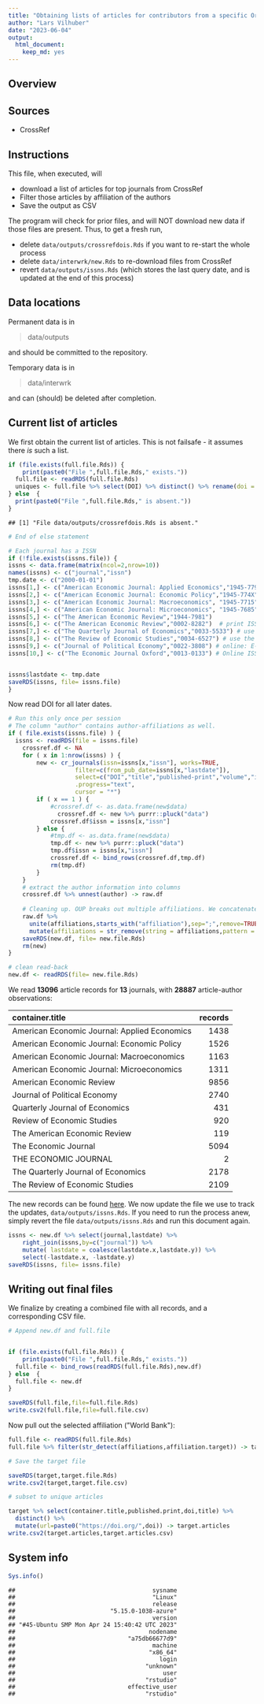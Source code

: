 ```yaml
---
title: "Obtaining lists of articles for contributors from a specific Org"
author: "Lars Vilhuber"
date: "2023-06-04"
output: 
  html_document: 
    keep_md: yes
---
```




## Overview

## Sources

- CrossRef



## Instructions
This file, when executed, will

- download a list of articles for top journals from CrossRef
- Filter those articles by affiliation of the authors
- Save the output as CSV

The program will check for prior files, and will NOT download new data if those files are present. Thus, to get a fresh run, 

- delete ` data/outputs/crossrefdois.Rds ` if you want to re-start the whole process
- delete ` data/interwrk/new.Rds ` to re-download files from CrossRef
- revert ` data/outputs/issns.Rds ` (which stores the last query date, and is updated at the end of this process)

## Data locations

Permanent data is in

> data/outputs

and should be committed to the repository.

Temporary data is in

> data/interwrk

and can (should) be deleted after completion.

## Current list of articles

We first obtain the current list of articles. This is not failsafe - it assumes there *is* such a list.



```r
if (file.exists(full.file.Rds)) {
	print(paste0("File ",full.file.Rds," exists."))
  full.file <- readRDS(full.file.Rds)
  uniques <- full.file %>% select(DOI) %>% distinct() %>% rename(doi = DOI)
} else	{
  print(paste0("File ",full.file.Rds," is absent."))
}
```

```
## [1] "File data/outputs/crossrefdois.Rds is absent."
```

```r
# End of else statement
```



```r
# Each journal has a ISSN
if (!file.exists(issns.file)) {
issns <- data.frame(matrix(ncol=2,nrow=10))
names(issns) <- c("journal","issn")
tmp.date <- c("2000-01-01")
issns[1,] <- c("American Economic Journal: Applied Economics","1945-7790")
issns[2,] <- c("American Economic Journal: Economic Policy","1945-774X")
issns[3,] <- c("American Economic Journal: Macroeconomics", "1945-7715")
issns[4,] <- c("American Economic Journal: Microeconomics", "1945-7685")
issns[5,] <- c("The American Economic Review","1944-7981")
issns[6,] <- c("The American Economic Review","0002-8282")  # print ISSN is needed!
issns[7,] <- c("The Quarterly Journal of Economics","0033-5533") # use the print ISSN (OUP). Online ISSN: 1531-4650
issns[8,] <- c("The Review of Economic Studies","0034-6527") # use the print ISSN (OUP). Online ISSN: 1467-937X
issns[9,] <- c("Journal of Political Economy","0022-3808") # online: E-ISSN: 1537-534X
issns[10,] <- c("The Economic Journal Oxford","0013-0133") # Online ISSN 1468-0297 


issns$lastdate <- tmp.date
saveRDS(issns, file= issns.file)
}
```

Now read DOI for all later dates.


```r
# Run this only once per session
# The column "author" contains author-affiliations as well.
if ( file.exists(issns.file) ) {
  issns <- readRDS(file = issns.file)
	crossref.df <- NA
	for ( x in 1:nrow(issns) ) {
		new <- cr_journals(issn=issns[x,"issn"], works=TRUE,
				   filter=c(from_pub_date=issns[x,"lastdate"]),
				   select=c("DOI","title","published-print","volume","issue","container-title","author"),
				   .progress="text",
				   cursor = "*")
		if ( x == 1 ) {
      		#crossref.df <- as.data.frame(new$data)
		      crossref.df <- new %>% purrr::pluck("data")
      		crossref.df$issn = issns[x,"issn"]
    	} else {
    	    #tmp.df <- as.data.frame(new$data)
    	    tmp.df <- new %>% purrr::pluck("data")
    	    tmp.df$issn = issns[x,"issn"]
      		crossref.df <- bind_rows(crossref.df,tmp.df)
      		rm(tmp.df)
    	}
	}
	# extract the author information into columns
	crossref.df %>% unnest(author) -> raw.df
	
	# Cleaning up. OUP breaks out multiple affiliations. We concatenate them back together again
	raw.df %>% 
	  unite(affiliations,starts_with("affiliation"),sep=";",remove=TRUE,na.rm=TRUE) %>%
	  mutate(affiliations = str_remove(string = affiliations,pattern = fixed(" (email: )"))) -> new.df
	saveRDS(new.df, file= new.file.Rds)
	rm(new)
}

# clean read-back
new.df <- readRDS(file= new.file.Rds)
```

We read **13096** article records for **13** journals, with **28887** article-author observations:


|container.title                              | records|
|:--------------------------------------------|-------:|
|American Economic Journal: Applied Economics |    1438|
|American Economic Journal: Economic Policy   |    1526|
|American Economic Journal: Macroeconomics    |    1163|
|American Economic Journal: Microeconomics    |    1311|
|American Economic Review                     |    9856|
|Journal of Political Economy                 |    2740|
|Quarterly Journal of Economics               |     431|
|Review of Economic Studies                   |     920|
|The American Economic Review                 |     119|
|The Economic Journal                         |    5094|
|THE ECONOMIC JOURNAL                         |       2|
|The Quarterly Journal of Economics           |    2178|
|The Review of Economic Studies               |    2109|




The new records can be found [here](data/outputs/addtl_doi.csv). We now update the file we use to track the updates, ` data/outputs/issns.Rds `. If you need to run the process anew, simply revert the file ` data/outputs/issns.Rds ` and run this document again.


```r
issns <- new.df %>% select(journal,lastdate) %>% 
	right_join(issns,by=c("journal")) %>%
	mutate( lastdate = coalesce(lastdate.x,lastdate.y)) %>%
	select(-lastdate.x, -lastdate.y)
saveRDS(issns, file= issns.file)
```

## Writing out final files

We finalize by creating a combined file with all records, and a corresponding CSV file.


```r
# Append new.df and full.file


if (file.exists(full.file.Rds)) {
	print(paste0("File ",full.file.Rds," exists."))
  full.file <- bind_rows(readRDS(full.file.Rds),new.df)
} else	{
  full.file <- new.df 
}

saveRDS(full.file,file=full.file.Rds)
write.csv2(full.file,file=full.file.csv)
```

Now pull out the selected affiliation ("World Bank"):


```r
full.file <- readRDS(full.file.Rds)
full.file %>% filter(str_detect(affiliations,affiliation.target)) -> target

# Save the target file

saveRDS(target,target.file.Rds)
write.csv2(target,target.file.csv)

# subset to unique articles

target %>% select(container.title,published.print,doi,title) %>%
  distinct() %>%
  mutate(url=paste0("https://doi.org/",doi)) -> target.articles
write.csv2(target.articles,target.articles.csv)
```

## System info


```r
Sys.info()
```

```
##                                       sysname 
##                                       "Linux" 
##                                       release 
##                           "5.15.0-1038-azure" 
##                                       version 
## "#45-Ubuntu SMP Mon Apr 24 15:40:42 UTC 2023" 
##                                      nodename 
##                                "a75db66677d9" 
##                                       machine 
##                                      "x86_64" 
##                                         login 
##                                     "unknown" 
##                                          user 
##                                     "rstudio" 
##                                effective_user 
##                                     "rstudio"
```
